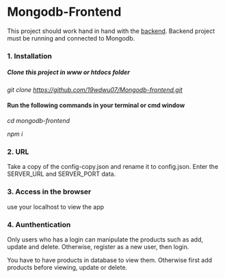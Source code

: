 # Mongodb-Frontend

This project should work hand in hand with the [backend](https://github.com/19wdwu07/Mongodb-project). Backend project must be running and connected to Mongodb. 

### 1. Installation

##### Clone this project in www or htdocs folder

#####
*git clone https://github.com/19wdwu07/Mongodb-frontend.git*


#### Run the following commands in your terminal or cmd window

*cd mongodb-frontend*

*npm i*

### 2. URL
Take a copy of the config-copy.json and rename it to config.json.
Enter the SERVER_URL and SERVER_PORT data.

### 3. Access in the browser
use your localhost to view the app

### 4. Aunthentication
Only users who has a login can manipulate the products such as add, update and delete. Otherwise, register as a new user, then login.

You have to have products in database to view them. Otherwise first add products before viewing, update or delete.
